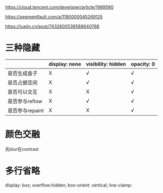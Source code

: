 https://cloud.tencent.com/developer/article/1989580

https://segmentfault.com/a/1190000045269125

https://juejin.cn/post/7432600539588640768

# 三种隐藏

|  | display: none     |  visibility: hidden     | opacity: 0     |
| -------- | -------- | -------- | -------- |
| 是否生成盒子 | X | √ | √ |
| 是否占据空间 | X | √ | √ |
| 是否可以交互 | X | X | √ |
| 是否参与reflow | X | √ | √ |
| 是否参与repaint | X | X | √ |

# 颜色交融
先blur在contrast

# 多行省略
display: box;
overflow:hidden;
box-orient: vertical;
line-clamp: